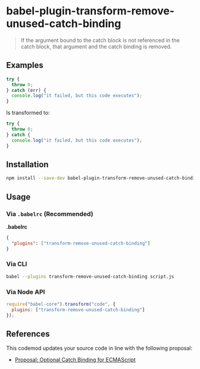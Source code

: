 # babel-plugin-transform-remove-unused-catch-binding

> If the argument bound to the catch block is not referenced in the catch block, that argument and the catch binding is removed.


## Examples

```js
try {
  throw 0;
} catch (err) {
  console.log("it failed, but this code executes");
}
```
Is transformed to:

```js
try {
  throw 0;
} catch {
  console.log("it failed, but this code executes");
}
```


## Installation

```sh
npm install --save-dev babel-plugin-transform-remove-unused-catch-binding
```

## Usage

### Via `.babelrc` (Recommended)

**.babelrc**

```json
{
  "plugins": ["transform-remove-unused-catch-binding"]
}
```

### Via CLI

```sh
babel --plugins transform-remove-unused-catch-binding script.js
```

### Via Node API

```javascript
require("babel-core").transform("code", {
  plugins: ["transform-remove-unused-catch-binding"]
});
```

## References
This codemod updates your source code in line with the following proposal:
- [Proposal: Optional Catch Binding for ECMAScript](https://github.com/babel/proposals/issues/7)
